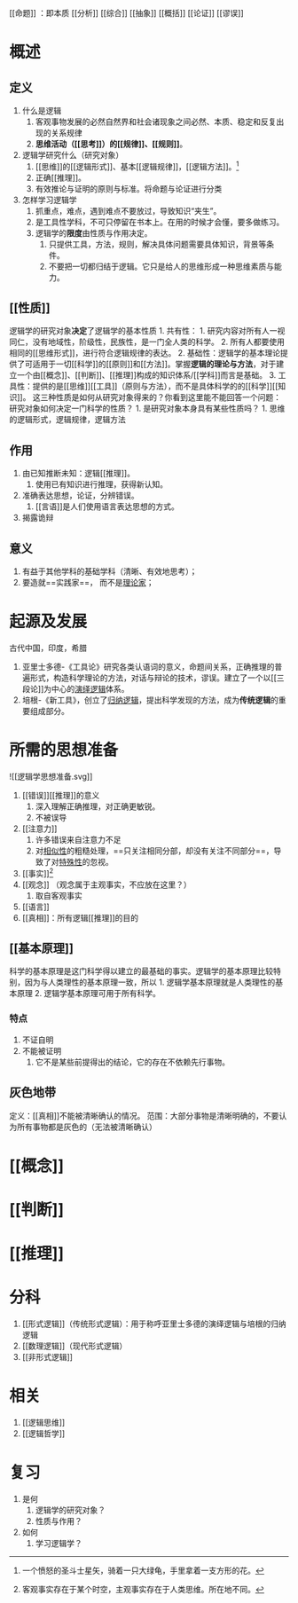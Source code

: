 [[命题]] ：即本质
[[分析]] 
[[综合]] 
[[抽象]] 
[[概括]] 
[[论证]] 
[[谬误]] 
# 概述
## 定义
1. 什么是逻辑
	1. 客观事物发展的必然自然界和社会诸现象之间必然、本质、稳定和反复出现的关系规律
	2. **思维活动（[[思考]]）的[[规律]]、[[规则]]**。
2. 逻辑学研究什么（研究对象）
	1. [[思维]]的[[逻辑形式]]、基本[[逻辑规律]]，[[逻辑方法]]。[^2]
	2. 正确[[推理]]。
	3. 有效推论与证明的原则与标准。将命题与论证进行分类
3. 怎样学习逻辑学
	1. 抓重点，难点，遇到难点不要放过，导致知识“夹生”。
	2. 是工具性学科，不可只停留在书本上。在用的时候才会懂，要多做练习。
	3. 逻辑学的**限度**由性质与作用决定。
		1. 只提供工具，方法，规则，解决具体问题需要具体知识，背景等条件。
		2. 不要把一切都归结于逻辑。它只是给人的思维形成一种思维素质与能力。
## [[性质]] 
逻辑学的研究对象**决定**了逻辑学的基本性质
	1. 共有性：
		1. 研究内容对所有人一视同仁，没有地域性，阶级性，民族性，是一门全人类的科学。
		2. 所有人都要使用相同的[[思维形式]]，进行符合逻辑规律的表达。
	2. 基础性：逻辑学的基本理论提供了可适用于一切[[科学]]的[[原则]]和[[方法]]。掌握**逻辑的理论与方法**，对于建立一个由[[概念]]、[[判断]]、[[推理]]构成的知识体系/[[学科]]而言是基础。
	3. 工具性：提供的是[[思维]][[工具]]（原则与方法），而不是具体科学的的[[科学]][[知识]]。
这三种性质是如何从研究对象得来的？你看到这里能不能回答一个问题：研究对象如何决定一门科学的性质？
	1. 是研究对象本身具有某些性质吗？
		1. 思维的逻辑形式，逻辑规律，逻辑方法
## 作用
1. 由已知推断未知：逻辑[[推理]]。
	1. 使用已有知识进行推理，获得新认知。
2. 准确表达思想，论证，分辨错误。
	1. [[言语]]是人们使用语言表达思想的方式。
3. 揭露诡辩
## 意义
1. 有益于其他学科的基础学科（清晰、有效地思考）；
2. 要造就==实践家==， 而不是<u>理论家</u>；
# 起源及发展
古代中国，印度，希腊

1. 亚里士多德-《工具论》研究各类认语词的意义，命题间关系，正确推理的普遍形式，构造科学理论的方法，对话与辩论的技术，谬误。建立了一个以[[三段论]]为中心的<u>演绎逻辑</u>体系。
2. 培根-《新工具》，创立了<u>归纳逻辑</u>，提出科学发现的方法，成为**传统逻辑**的重要组成部分。
# 所需的思想准备
![[逻辑学思想准备.svg]]
1. [[错误]][[推理]]的意义
	1. 深入理解正确推理，对正确更敏锐。
	2. 不被误导
2. [[注意力]] 
	1. 许多错误来自注意力不足
	2. 对<u>相似性</u>的粗糙处理，==只关注相同分部，却没有关注不同部分==，导致了对<u>特殊性</u>的忽视。
3. [[事实]][^1]
4. [[观念]] （观念属于主观事实，不应放在这里？）
	1. 取自客观事实
5. [[语言]] 
6. [[真相]]：所有逻辑[[推理]]的目的
## [[基本原理]] 
科学的基本原理是这门科学得以建立的最基础的事实。逻辑学的基本原理比较特别，因为与人类理性的基本原理一致，所以
	1. 逻辑学基本原理就是人类理性的基本原理
	2. 逻辑学基本原理可用于所有科学。
### 特点
1. 不证自明
2. 不能被证明
	1. 它不是某些前提得出的结论，它的存在不依赖先行事物。
## 灰色地带
定义：[[真相]]不能被清晰确认的情况。
范围：大部分事物是清晰明确的，不要认为所有事物都是灰色的（无法被清晰确认）
# [[概念]] 
# [[判断]] 
# [[推理]] 
# 分科
1. [[形式逻辑]]（传统形式逻辑）：用于称呼亚里士多德的演绎逻辑与培根的归纳逻辑
2. [[数理逻辑]]（现代形式逻辑）
3. [[非形式逻辑]] 
# 相关
1. [[逻辑思维]] 
2. [[逻辑哲学]] 
# 复习
1. 是何
	1. 逻辑学的研究对象？
	2. 性质与作用？
2. 如何
	1. 学习逻辑学？




[^1]: 客观事实存在于某个时空，主观事实存在于人类思维。所在地不同。
[^2]: 一个愤怒的圣斗士星矢，骑着一只大绿龟，手里拿着一支方形的花。